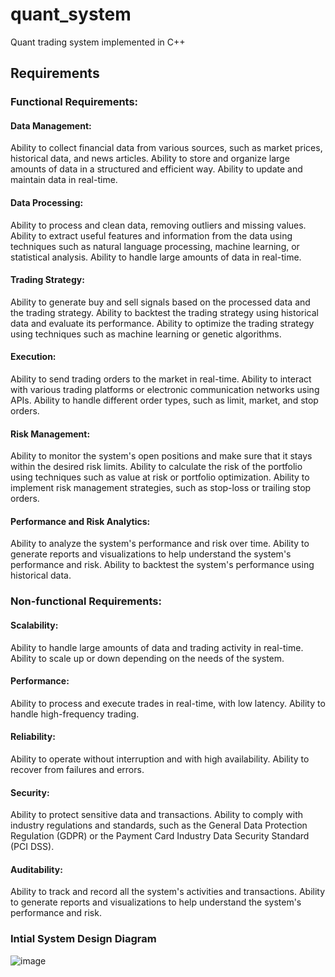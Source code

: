 # quant_system
Quant trading system implemented in C++



## Requirements

### Functional Requirements:
  
#### Data Management:
Ability to collect financial data from various sources, such as market prices, historical data, and news articles.
Ability to store and organize large amounts of data in a structured and efficient way.
Ability to update and maintain data in real-time.
#### Data Processing:
Ability to process and clean data, removing outliers and missing values.
Ability to extract useful features and information from the data using techniques such as natural language processing, machine learning, or statistical analysis.
Ability to handle large amounts of data in real-time.
#### Trading Strategy:
Ability to generate buy and sell signals based on the processed data and the trading strategy.
Ability to backtest the trading strategy using historical data and evaluate its performance.
Ability to optimize the trading strategy using techniques such as machine learning or genetic algorithms.
#### Execution:
Ability to send trading orders to the market in real-time.
Ability to interact with various trading platforms or electronic communication networks using APIs.
Ability to handle different order types, such as limit, market, and stop orders.
#### Risk Management:
Ability to monitor the system's open positions and make sure that it stays within the desired risk limits.
Ability to calculate the risk of the portfolio using techniques such as value at risk or portfolio optimization.
Ability to implement risk management strategies, such as stop-loss or trailing stop orders.
#### Performance and Risk Analytics:
Ability to analyze the system's performance and risk over time.
Ability to generate reports and visualizations to help understand the system's performance and risk.
Ability to backtest the system's performance using historical data.

  
    
      
### Non-functional Requirements:
#### Scalability:
Ability to handle large amounts of data and trading activity in real-time.
Ability to scale up or down depending on the needs of the system.
#### Performance:
Ability to process and execute trades in real-time, with low latency.
Ability to handle high-frequency trading.
#### Reliability:
Ability to operate without interruption and with high availability.
Ability to recover from failures and errors.
#### Security:
Ability to protect sensitive data and transactions.
Ability to comply with industry regulations and standards, such as the General Data Protection Regulation (GDPR) or the Payment Card Industry Data Security Standard (PCI DSS).
#### Auditability:
Ability to track and record all the system's activities and transactions.
Ability to generate reports and visualizations to help understand the system's performance and risk.
  
   
   
  
### Intial System Design Diagram

![image](https://user-images.githubusercontent.com/104684751/213344666-603b221e-2b32-4d6f-bdf7-98aefef5a836.png)

